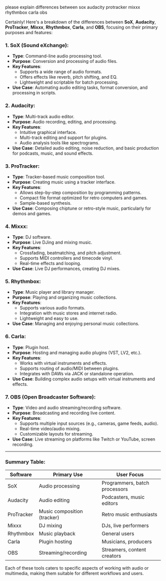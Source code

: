 please explain differences between sox audacity protracker mixxx rhythmbox carla obs

Certainly! Here's a breakdown of the differences between **SoX**, **Audacity**, **ProTracker**, **Mixxx**, **Rhythmbox**, **Carla**, and **OBS**, focusing on their primary purposes and features:

### 1. **SoX (Sound eXchange)**:
   - **Type**: Command-line audio processing tool.
   - **Purpose**: Conversion and processing of audio files.
   - **Key Features**:
     - Supports a wide range of audio formats.
     - Offers effects like reverb, pitch shifting, and EQ.
     - Lightweight and scriptable for batch processing.
   - **Use Case**: Automating audio editing tasks, format conversion, and processing in scripts.

### 2. **Audacity**:
   - **Type**: Multi-track audio editor.
   - **Purpose**: Audio recording, editing, and processing.
   - **Key Features**:
     - Intuitive graphical interface.
     - Multi-track editing and support for plugins.
     - Audio analysis tools like spectrograms.
   - **Use Case**: Detailed audio editing, noise reduction, and basic production for podcasts, music, and sound effects.

### 3. **ProTracker**:
   - **Type**: Tracker-based music composition tool.
   - **Purpose**: Creating music using a tracker interface.
   - **Key Features**:
     - Allows step-by-step composition by programming patterns.
     - Compact file format optimized for retro computers and games.
     - Sample-based synthesis.
   - **Use Case**: Composing chiptune or retro-style music, particularly for demos and games.

### 4. **Mixxx**:
   - **Type**: DJ software.
   - **Purpose**: Live DJing and mixing music.
   - **Key Features**:
     - Crossfading, beatmatching, and pitch adjustment.
     - Supports MIDI controllers and timecode vinyl.
     - Real-time effects and looping.
   - **Use Case**: Live DJ performances, creating DJ mixes.

### 5. **Rhythmbox**:
   - **Type**: Music player and library manager.
   - **Purpose**: Playing and organizing music collections.
   - **Key Features**:
     - Supports various audio formats.
     - Integration with music stores and internet radio.
     - Lightweight and easy to use.
   - **Use Case**: Managing and enjoying personal music collections.

### 6. **Carla**:
   - **Type**: Plugin host.
   - **Purpose**: Hosting and managing audio plugins (VST, LV2, etc.).
   - **Key Features**:
     - Works with virtual instruments and effects.
     - Supports routing of audio/MIDI between plugins.
     - Integrates with DAWs via JACK or standalone operation.
   - **Use Case**: Building complex audio setups with virtual instruments and effects.

### 7. **OBS (Open Broadcaster Software)**:
   - **Type**: Video and audio streaming/recording software.
   - **Purpose**: Broadcasting and recording live content.
   - **Key Features**:
     - Supports multiple input sources (e.g., cameras, game feeds, audio).
     - Real-time video/audio mixing.
     - Customizable layouts for streaming.
   - **Use Case**: Live streaming on platforms like Twitch or YouTube, screen recording.

---

### Summary Table:

| **Software**   | **Primary Use**             | **User Focus**                  |
|-----------------|-----------------------------|----------------------------------|
| SoX            | Audio processing            | Programmers, batch processors   |
| Audacity       | Audio editing               | Podcasters, music editors       |
| ProTracker     | Music composition (tracker) | Retro music enthusiasts         |
| Mixxx          | DJ mixing                   | DJs, live performers            |
| Rhythmbox      | Music playback              | General users                   |
| Carla          | Plugin hosting              | Musicians, producers            |
| OBS            | Streaming/recording         | Streamers, content creators     |

Each of these tools caters to specific aspects of working with audio or multimedia, making them suitable for different workflows and users.
